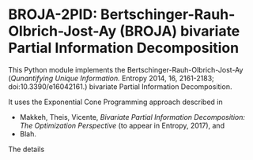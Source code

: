 # BROJA-2PID: Bertschinger-Rauh-Olbrich-Jost-Ay (BROJA) bivariate Partial Information Decomposition

This Python module implements the Bertschinger-Rauh-Olbrich-Jost-Ay (*Qunantifying Unique Information.* Entropy 2014, 16, 2161-2183; doi:10.3390/e16042161.) bivariate Partial Information Decomposition.

It uses the Exponential Cone Programming approach described in
* Makkeh, Theis, Vicente, *Bivariate Partial Information Decomposition: The Optimization Perspective* (to appear in Entropy, 2017),   and
* Blah.

The details
